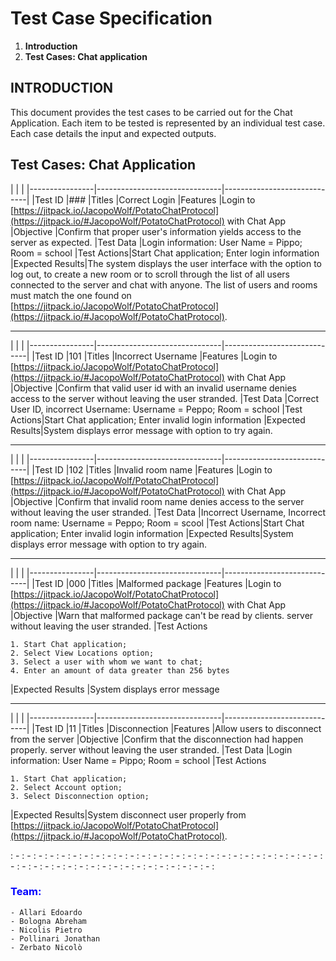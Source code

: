 ﻿# Test Case Specification
1) **Introduction**
2) **Test Cases: Chat application**


## INTRODUCTION
This document provides the test cases to be carried out for the Chat Application.  Each item to be tested is represented by an individual test case.  Each case details the input and expected outputs.


## Test Cases: Chat Application
|                							 |						   	   |
|----------------|-------------------------------|-----------------------------|
|Test ID	|###
|Titles		|Correct Login
|Features	|Login to [https://jitpack.io/JacopoWolf/PotatoChatProtocol](https://jitpack.io/#JacopoWolf/PotatoChatProtocol) with Chat App
|Objective	|Confirm that proper user's information yields access to the server as expected.
|Test Data	|Login information: User Name = Pippo; Room = school
|Test Actions|Start Chat application; Enter login information
|Expected Results|The system displays the user interface with the option to log out, to create a new room or to scroll through the list of all users connected to the server and chat with anyone. The list of users and rooms must match the one found on [https://jitpack.io/JacopoWolf/PotatoChatProtocol](https://jitpack.io/#JacopoWolf/PotatoChatProtocol).
___

|                							 |						   	   |
|----------------|-------------------------------|-----------------------------|
|Test ID	|101
|Titles		|Incorrect Username
|Features	|Login to [https://jitpack.io/JacopoWolf/PotatoChatProtocol](https://jitpack.io/#JacopoWolf/PotatoChatProtocol) with Chat App
|Objective	|Confirm that valid user id with an invalid username denies access to the server without leaving the user stranded.
|Test Data	|Correct User ID, incorrect Username: Username = Peppo; Room = school
|Test Actions|Start Chat application; Enter invalid login information
|Expected Results|System displays error message with option to try again.
___

|                							 |						   	   |
|----------------|-------------------------------|-----------------------------|
|Test ID	|102
|Titles		|Invalid room name
|Features	|Login to [https://jitpack.io/JacopoWolf/PotatoChatProtocol](https://jitpack.io/#JacopoWolf/PotatoChatProtocol) with Chat App
|Objective	|Confirm that invalid room name denies access to the server without leaving the user stranded.
|Test Data	|Incorrect Username, Incorrect room name: Username = Peppo; Room = scool
|Test Actions|Start Chat application; Enter invalid login information
|Expected Results|System displays error message with option to try again.
___

|                							 |						   	   |
|----------------|-------------------------------|-----------------------------|
|Test ID	|000
|Titles		|Malformed package
|Features	|Login to [https://jitpack.io/JacopoWolf/PotatoChatProtocol](https://jitpack.io/#JacopoWolf/PotatoChatProtocol) with Chat App
|Objective	|Warn that malformed package can't be read by clients. server without leaving the user stranded.
|Test Actions   
    
    1. Start Chat application; 
    2. Select View Locations option; 
    3. Select a user with whom we want to chat; 
    4. Enter an amount of data greater than 256 bytes
|Expected Results     |System displays error message 
___

|                							 |						   	   |
|----------------|-------------------------------|-----------------------------|
|Test ID	|11
|Titles		|Disconnection
|Features	|Allow users to disconnect from the server
|Objective	|Confirm that the disconnection had happen properly. server without leaving the user stranded.
|Test Data	|Login information: User Name = Pippo; Room = school
|Test Actions
    
    1. Start Chat application; 
    2. Select Account option; 
    3. Select Disconnection option; 
|Expected Results|System disconnect user properly from [https://jitpack.io/JacopoWolf/PotatoChatProtocol](https://jitpack.io/#JacopoWolf/PotatoChatProtocol).

: - : - : - : - : - : - : - : - : - : - : - : - : - : - : - : - : - : - : - : - : - : - : - : - : - : - : - : - : - : - : - : - : - : - : - : - : - : - : - : - : - : - : - : - : - :
### <span style="color:blue">**Team:**</span>

    - Allari Edoardo
    - Bologna Abreham
    - Nicolis Pietro
    - Pollinari Jonathan
    - Zerbato Nicolò

